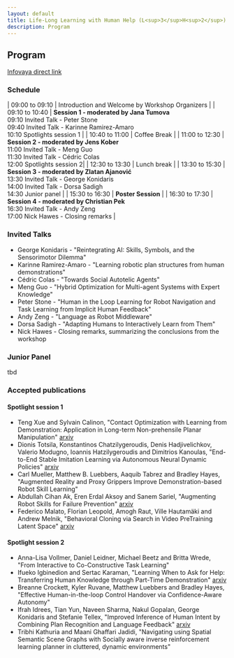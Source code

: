 ```yaml
---
layout: default
title: Life-Long Learning with Human Help (L<sup>3</sup>H<sup>2</sup>)
description: Program
---
```


## Program

[Infovaya direct link](https://events.infovaya.com/session?id=16557)

### Schedule

| 09:00 to 09:10 | Introduction and Welcome by Workshop Organizers                                  | 
| 09:10 to 10:40 | **Session 1 - moderated by Jana Tumova** <br> 09:10 Invited Talk - Peter Stone  <br> 09:40 Invited Talk - Karinne Ramirez-Amaro  <br> 10:10 Spotlights session 1 |
| 10:40 to 11:00 | Coffee Break                                                                                 |
| 11:00 to 12:30 | **Session 2 - moderated by Jens Kober** <br> 11:00 Invited Talk - Meng Guo <br>  11:30 Invited Talk - Cédric Colas <br> 12:00 Spotlights session 2|
| 12:30 to 13:30 | Lunch break |
| 13:30 to 15:30 | **Session 3 - moderated by Zlatan Ajanović** <br> 13:30 Invited Talk - George Konidaris <br> 14:00 Invited Talk - Dorsa Sadigh  <br> 14:30 Junior panel  |
| 15:30 to 16:30 | **Poster Session**                                     |
| 16:30 to 17:30 | **Session 4 - moderated by Christian Pek**  <br> 16:30 Invited Talk - Andy Zeng <br> 17:00  Nick Hawes - Closing remarks                                      |



### Invited Talks


- George Konidaris - "Reintegrating AI: Skills, Symbols, and the Sensorimotor Dilemma"
- Karinne Ramirez-Amaro - "Learning robotic plan structures from human demonstrations"
- Cédric Colas - "Towards Social Autotelic Agents"
- Meng Guo - "Hybrid Optimization for Multi-agent Systems with Expert Knowledge"
- Peter Stone - "Human in the Loop Learning for Robot Navigation and Task Learning from Implicit Human Feedback"
- Andy Zeng - "Language as Robot Middleware"
- Dorsa Sadigh - "Adapting Humans to Interactively Learn from Them"
- Nick Hawes - Closing remarks, summarizing the conclusions from the workshop


### Junior Panel

tbd




### Accepted publications

#### Spotlight session 1

- Teng Xue and Sylvain Calinon, "Contact Optimization with Learning from Demonstration: Application in Long-term Non-prehensile Planar Manipulation" [arxiv](http://arxiv.org/abs/2305.11835)
- Dionis Totsila, Konstantinos Chatzilygeroudis, Denis Hadjivelichkov, Valerio Modugno, Ioannis Hatzilygeroudis and Dimitrios Kanoulas, "End-to-End Stable Imitation Learning via Autonomous Neural Dynamic Policies" [arxiv](https://arxiv.org/abs/2305.12886)
- Carl Mueller, Matthew B. Luebbers, Aaquib Tabrez and Bradley Hayes, "Augmented Reality and Proxy Grippers Improve Demonstration-based Robot Skill Learning"
- Abdullah Cihan Ak, Eren Erdal Aksoy and Sanem Sariel, "Augmenting Robot Skills for Failure Prevention" [arxiv](https://arxiv.org/abs/2305.02807)
- Federico Malato, Florian Leopold, Amogh Raut, Ville Hautamäki and Andrew Melnik, "Behavioral Cloning via Search in Video PreTraining Latent Space" [arxiv](https://arxiv.org/abs/2212.13326)

#### Spotlight session 2

- Anna-Lisa Vollmer, Daniel Leidner, Michael Beetz and Britta Wrede, "From Interactive to Co-Constructive Task Learning"
- Ifueko Igbinedion and Sertac Karaman, "Learning When to Ask for Help: Transferring Human Knowledge through Part-Time Demonstration" [arxiv](https://arxiv.org/abs/2305.16502)
- Breanne Crockett, Kyler Ruvane, Matthew Luebbers and Bradley Hayes, "Effective Human-in-the-loop Control Handover via Confidence-Aware Autonomy"
- Ifrah Idrees, Tian Yun, Naveen Sharma, Nakul Gopalan, George Konidaris and Stefanie Tellex, "Improved Inference of Human Intent by Combining Plan Recognition and Language Feedback" [arxiv](https://urldefense.com/v3/__https://drive.google.com/file/d/1tjHGXlRQRmIsrnyFZViT0kGrTCZH1xIz/view?usp=sharing__;!!PAKc-5URQlI!49assJ4QFNE2T-LxbM9OGT9-jBKKzAE5vBZ1bTliXbG5tjj5yfmENJgYBw_XgIgzmehIaYEazbbIAdFx$)
- Tribhi Kathuria and Maani Ghaffari Jadidi, "Navigating using Spatial Semantic Scene Graphs with Socially aware inverse reinforcement learning planner in cluttered, dynamic environments"
